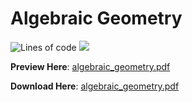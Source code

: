 # Algebraic Geometry

![Lines of code](https://tokei.rs/b1/github/hooyuser/algebraic_geometry) ![](https://img.shields.io/github/repo-size/hooyuser/algebraic_geometry?style=plastic
)

**Preview Here**: [algebraic_geometry.pdf](https://hooyuser.github.io/algebraic_geometry/algebraic_geometry.pdf)

**Download Here**: [algebraic_geometry.pdf](https://github.com/hooyuser/algebraic_geometry/releases/latest/download/algebraic_geometry.pdf)
